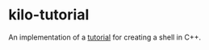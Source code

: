 # kilo-tutorial

An implementation of a [tutorial](https://viewsourcecode.org/snaptoken/kilo/01.setup.html) for creating a shell in C++.
